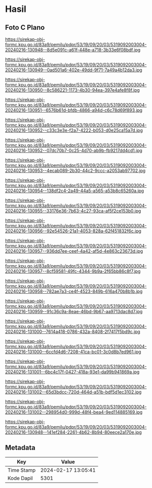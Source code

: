 # Hasil

## Foto C Plano

https://sirekap-obj-formc.kpu.go.id/83a9/pemilu/pdpr/53/19/09/20/03/5319092003004-20240216-130948--8d5e091c-a61f-448e-a718-3b33e6f08bdf.jpg

https://sirekap-obj-formc.kpu.go.id/83a9/pemilu/pdpr/53/19/09/20/03/5319092003004-20240216-130949--0ad501a6-402e-49dd-9f71-7a49a4b12da3.jpg

https://sirekap-obj-formc.kpu.go.id/83a9/pemilu/pdpr/53/19/09/20/03/5319092003004-20240216-130950--8c586221-1173-4b30-94ea-397e4afe8f8f.jpg

https://sirekap-obj-formc.kpu.go.id/83a9/pemilu/pdpr/53/19/09/20/03/5319092003004-20240216-130951--6576b61d-bfdb-4866-a94d-c6c78d69f893.jpg

https://sirekap-obj-formc.kpu.go.id/83a9/pemilu/pdpr/53/19/09/20/03/5319092003004-20240216-130952--c33c3e3e-f2a7-4222-b053-d0e25ca15a7d.jpg

https://sirekap-obj-formc.kpu.go.id/83a9/pemilu/pdpr/53/19/09/20/03/5319092003004-20240216-130952--07dc70b7-0c25-4d70-ab9b-fb9217dd4cd1.jpg

https://sirekap-obj-formc.kpu.go.id/83a9/pemilu/pdpr/53/19/09/20/03/5319092003004-20240216-130953--4ecab089-2b30-44c2-9ccc-a2053ab97702.jpg

https://sirekap-obj-formc.kpu.go.id/83a9/pemilu/pdpr/53/19/09/20/03/5319092003004-20240216-130954--138df2c4-2a49-44a5-a565-a53b8c65260a.jpg

https://sirekap-obj-formc.kpu.go.id/83a9/pemilu/pdpr/53/19/09/20/03/5319092003004-20240216-130955--33176e36-7b63-4c27-93ca-af5f2ce153b0.jpg

https://sirekap-obj-formc.kpu.go.id/83a9/pemilu/pdpr/53/19/09/20/03/5319092003004-20240216-130956--92e54526-21a1-4053-828a-62f451832f6c.jpg

https://sirekap-obj-formc.kpu.go.id/83a9/pemilu/pdpr/53/19/09/20/03/5319092003004-20240216-130957--936dd7ee-ceef-4a42-af5d-4e863c23673d.jpg

https://sirekap-obj-formc.kpu.go.id/83a9/pemilu/pdpr/53/19/09/20/03/5319092003004-20240216-130957--8cf59581-49fc-4344-9b9a-2f65bb86c8f7.jpg

https://sirekap-obj-formc.kpu.go.id/83a9/pemilu/pdpr/53/19/09/20/03/5319092003004-20240216-130958--782ae7a3-ce4f-4523-849b-616a470b8b1b.jpg

https://sirekap-obj-formc.kpu.go.id/83a9/pemilu/pdpr/53/19/09/20/03/5319092003004-20240216-130959--91c36c9a-8eae-46bd-9b67-aa9713dac8d7.jpg

https://sirekap-obj-formc.kpu.go.id/83a9/pemilu/pdpr/53/19/09/20/03/5319092003004-20240216-131000--7614a418-0786-432a-8408-2f7417f5bd9c.jpg

https://sirekap-obj-formc.kpu.go.id/83a9/pemilu/pdpr/53/19/09/20/03/5319092003004-20240216-131000--6ccfd4d6-7208-41ca-bc01-3c0d8b7ed961.jpg

https://sirekap-obj-formc.kpu.go.id/83a9/pemilu/pdpr/53/19/09/20/03/5319092003004-20240216-131001--6bc4c17f-0427-418a-93e1-da99b941869a.jpg

https://sirekap-obj-formc.kpu.go.id/83a9/pemilu/pdpr/53/19/09/20/03/5319092003004-20240216-131002--65d3bdcc-720d-464d-a51b-bdf5d1ec3102.jpg

https://sirekap-obj-formc.kpu.go.id/83a9/pemilu/pdpr/53/19/09/20/03/5319092003004-20240216-131002--298954d0-999d-48f4-bea4-9ed114885169.jpg

https://sirekap-obj-formc.kpu.go.id/83a9/pemilu/pdpr/53/19/09/20/03/5319092003004-20240216-130948--141ef284-2261-4b62-8b94-80eece2a170e.jpg


## Metadata

| Key        | Value               |
| ---------- | ------------------- |
| Time Stamp | 2024-02-17 13:05:41 |
| Kode Dapil | 5301                |



